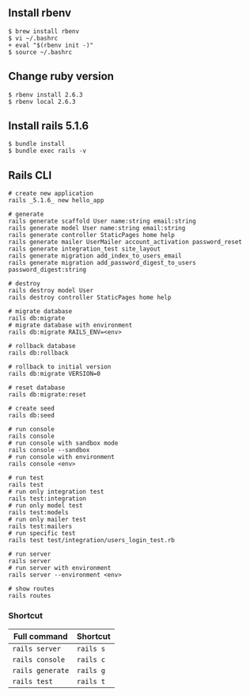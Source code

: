 ## Install rbenv
```
$ brew install rbenv
$ vi ~/.bashrc
+ eval "$(rbenv init -)"
$ source ~/.bashrc
```

## Change ruby version
```
$ rbenv install 2.6.3
$ rbenv local 2.6.3
```

## Install rails 5.1.6
```
$ bundle install
$ bundle exec rails -v
```

## Rails CLI
```
# create new application
rails _5.1.6_ new hello_app

# generate
rails generate scaffold User name:string email:string
rails generate model User name:string email:string
rails generate controller StaticPages home help
rails generate mailer UserMailer account_activation password_reset
rails generate integration_test site_layout
rails generate migration add_index_to_users_email
rails generate migration add_password_digest_to_users password_digest:string

# destroy
rails destroy model User
rails destroy controller StaticPages home help

# migrate database
rails db:migrate
# migrate database with environment
rails db:migrate RAILS_ENV=<env>

# rollback database
rails db:rollback

# rollback to initial version
rails db:migrate VERSION=0

# reset database
rails db:migrate:reset

# create seed
rails db:seed

# run console
rails console
# run console with sandbox mode
rails console --sandbox
# run console with environment
rails console <env>

# run test
rails test
# run only integration test
rails test:integration
# run only model test
rails test:models
# run only mailer test
rails test:mailers
# run specific test
rails test test/integration/users_login_test.rb

# run server
rails server
# run server with environment
rails server --environment <env>

# show routes
rails routes
```

### Shortcut
| Full command | Shortcut |
----|---- 
| `rails server` | `rails s` |  
| `rails console` | `rails c` |  
| `rails generate` | `rails g` |  
| `rails test` | `rails t` |  
